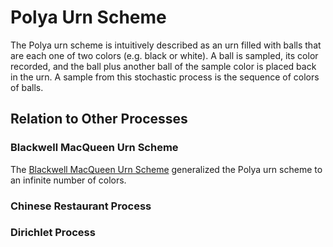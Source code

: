 # Polya Urn Scheme

The Polya urn scheme is intuitively described as an urn filled with balls
that are each one of two colors (e.g. black or white). A ball is sampled,
its color recorded, and the ball plus another ball of the sample color is
placed back in the urn. A sample from this stochastic process is the
sequence of colors of balls.


## Relation to Other Processes

### Blackwell MacQueen Urn Scheme

The [Blackwell MacQueen Urn Scheme](blackwell_macqueen_urn_scheme.md)
generalized the Polya urn scheme to an infinite number of colors.

### Chinese Restaurant Process

### Dirichlet Process